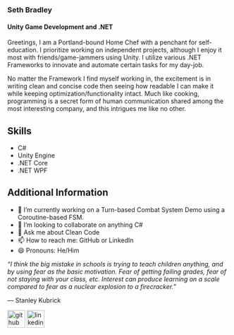 ### Seth Bradley
#### Unity Game Development and .NET
Greetings, I am a Portland-bound Home Chef with a penchant for self-education. I prioritize working on independent projects, although I enjoy it most with friends/game-jammers using Unity. I utilize various .NET Frameworks to innovate and automate certain tasks for my day-job.

No matter the Framework I find myself working in, the excitement is in writing clean and concise code then seeing how readable I can make it while keeping optimization/functionality intact. Much like cooking, programming is a secret form of human communication shared among the most interesting company, and this intrigues me like no other.


## Skills
* C#
* Unity Engine
* .NET Core
* .NET WPF


## Additional Information
- 🔭 I’m currently working on a Turn-based Combat System Demo using a Coroutine-based FSM.  
- 👯 I’m looking to collaborate on anything C# 
- 💬 Ask me about Clean Code 
- 📫 How to reach me: GitHub or LinkedIn 
- 😄 Pronouns: He/Him 

<em>“I think the big mistake in schools is trying to teach children anything, and by using fear as the basic motivation. Fear of getting failing grades, fear of not staying with your class, etc. Interest can produce learning on a scale compared to fear as a nuclear explosion to a firecracker.” </em>
  
  ― Stanley Kubrick


[<img src='https://cdn.jsdelivr.net/npm/simple-icons@3.0.1/icons/github.svg' alt='github' height='40'>](https://github.com/https://github.com/SethBradley)  [<img src='https://cdn.jsdelivr.net/npm/simple-icons@3.0.1/icons/linkedin.svg' alt='linkedin' height='40'>](https://www.linkedin.com/public-profile/settings?trk=d_flagship3_profile_self_view_public_profile/)  


